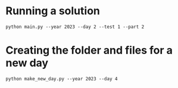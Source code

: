 # Running a solution

```shell
python main.py --year 2023 --day 2 --test 1 --part 2
```

# Creating the folder and files for a new day

```shell
python make_new_day.py --year 2023 --day 4
```
